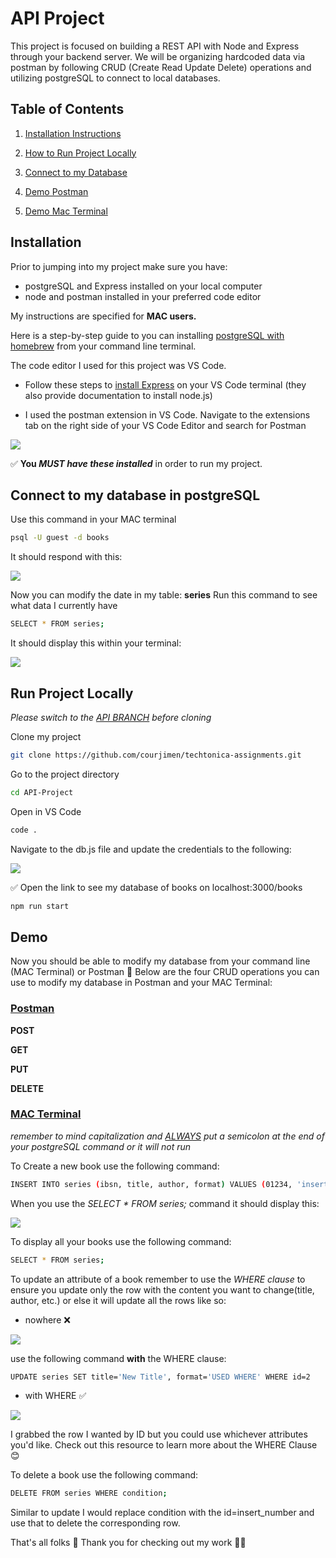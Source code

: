 # API Project
This project is focused on building a REST API with Node and Express through your backend server. We will be organizing hardcoded data via postman by following CRUD (Create Read Update Delete) operations and utilizing postgreSQL to connect to local databases.

## Table of Contents
1. [Installation Instructions](#installation)

2. [How to Run Project Locally](#run-project-locally)

3. [Connect to my Database](#connect-to-my-database-in-postgresql)

4. [Demo Postman](#postman)

5. [Demo Mac Terminal](#mac-terminal)



## Installation
Prior to jumping into my project make sure you have: 

- postgreSQL and Express installed on your local computer
-  node and postman installed in your preferred code editor

My instructions are specified for **MAC users.** 

Here is a step-by-step guide to  you can installing [postgreSQL with homebrew](https://mcengkuru.medium.com/how-to-install-psql-on-your-mac-a-step-by-step-guide-with-troubleshooting-tips-ade65c441abf) from your command line terminal.

The code editor I used for this project was VS Code. 
- Follow these steps to [install Express](https://expressjs.com/en/starter/installing.html) on your VS Code terminal (they also provide documentation to install node.js)

- I used the postman extension in VS Code. Navigate to the extensions tab on the right side of your VS Code Editor and search for Postman

![](images/postman.png)


✅ **You _MUST have these installed_** in order to run my project.

## Connect to my database in postgreSQL
Use this command in  your MAC terminal

```bash
psql -U guest -d books
```
It should respond with this:

![](images/postgres.png)

Now you can modify the date in my table: **series** Run this command to see what data I currently have

```bash
SELECT * FROM series;
```

It should display this within your terminal:

![](images/Table.png)


## Run Project Locally
_Please switch to the <INS>API BRANCH</INS> before cloning_

Clone my project

```bash
git clone https://github.com/courjimen/techtonica-assignments.git
```

Go to the project directory

```bash
cd API-Project
```

Open in VS Code
```bash
code .
```
Navigate to the db.js file and update the credentials to the following:

![](images/Credentials.png)

✅ Open the link to see my database of books on localhost:3000/books

```bash
npm run start
```
## Demo
Now you should be able to modify my database from your command line (MAC Terminal) or Postman 🎉 Below are the four CRUD operations you can use to modify my database in Postman and your MAC Terminal: 

### <ins>Postman</ins>
**POST** 

**GET**

**PUT**

**DELETE**

### <ins>MAC Terminal</ins>
_remember to mind capitalization and <ins>ALWAYS</ins> put a semicolon at the end of your postgreSQL command or it will not run_

To Create a new book use the following command: 

```bash
INSERT INTO series (ibsn, title, author, format) VALUES (01234, 'insert_title', 'insert_author', 'insert_format');
```
When you use the _SELECT * FROM series;_ command it should display this:

![](images/TestTable.png)

To display all your books use the following command: 

```bash
SELECT * FROM series;
```

To update an attribute of a book remember to use the _WHERE clause_ to ensure you update only the row with the content you want to change(title, author, etc.) or else it will update all the rows like so:

- nowhere ❌ 

![](images/nowhere.pnG)

use the following command **with** the WHERE clause: 

```bash
UPDATE series SET title='New Title', format='USED WHERE' WHERE id=2
```
- with WHERE ✅

![](/images/with-WHERE.png)

I grabbed the row I wanted by ID but you could use whichever attributes you'd like. Check out this resource to learn more about the WHERE Clause 😊

To delete a book use the following command: 

```bash
DELETE FROM series WHERE condition;
```

Similar to update I would replace condition with the id=insert_number and use that to delete the corresponding row.

That's all folks 🎉 Thank you for checking out my work 🙌🏾